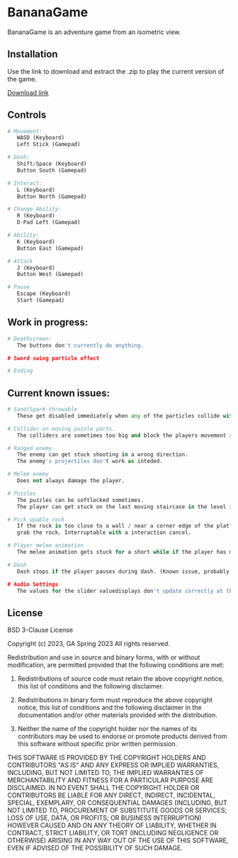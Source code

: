 # BananaGame

BananaGame is an adventure game from an isometric view.

## Installation

Use the link to download and extract the .zip to play the current version of the game.

[Download link](https://tuni-my.sharepoint.com/:u:/g/personal/lauri_kalliola_tuni_fi/EYCb0dgwe-VOhNAcfGWFfBIBxFtmW40NRl4ImT8APoYGSw?e=DDNlH1)

## Controls

```python
# Movement:
   WASD (Keyboard)
   Left Stick (Gamepad)

# Dash:
   Shift/Space (Keyboard)
   Button South (Gamepad)

# Interact:
   L (Keyboard)
   Button North (Gamepad)

# Change Ability:
   R (Keyboard)
   D-Pad Left (Gamepad)

# Ability:
   K (Keyboard)
   Button East (Gamepad)

# Attack
   J (Keyboard)
   Button West (Gamepad)

# Pause
   Escape (Keyboard)
   Start (Gamepad)

```

## Work in progress:

```python
# Deathscreen:
   The buttons don't currently do anything.

# Sword swing particle effect

# Ending
```

## Current known issues:

```python
# Sand/Spark throwable
   These get disabled immediately when any of the particles collide with anything.

# Collider on moving puzzle parts.
   The colliders are sometimes too big and block the players movement in an annoying manner.

# Ranged enemy
   The enemy can get stuck shooting in a wrong direction.
   The enemy's projectiles don't work as inteded.

# Melee enemy
   Does not always damage the player.

# Puzzles
   The puzzles can be softlocked sometimes.
   The player can get stuck on the last moving staircase in the level if they turn off one of the puzzles torches.

# Pick upable rock
   If the rock is too close to a wall / near a corner edge of the platform the player can get "stuck" trying to
   grab the rock. Interruptable with a interaction cancel.

# Player melee animation
   The melee animation gets stuck for a short while if the player has movementinput after a melee attack.

# Dash
   Dash stops if the player pauses during dash. (Known issue, probably won't have time to figure it out)

# Audio Settings
   The values for the slider valuedisplays don't update correctly at the start of the game.
```

## License

BSD 3-Clause License

Copyright (c) 2023, GA Spring 2023
All rights reserved.

Redistribution and use in source and binary forms, with or without
modification, are permitted provided that the following conditions are met:

1. Redistributions of source code must retain the above copyright notice, this
   list of conditions and the following disclaimer.

2. Redistributions in binary form must reproduce the above copyright notice,
   this list of conditions and the following disclaimer in the documentation
   and/or other materials provided with the distribution.

3. Neither the name of the copyright holder nor the names of its
   contributors may be used to endorse or promote products derived from
   this software without specific prior written permission.

THIS SOFTWARE IS PROVIDED BY THE COPYRIGHT HOLDERS AND CONTRIBUTORS "AS IS"
AND ANY EXPRESS OR IMPLIED WARRANTIES, INCLUDING, BUT NOT LIMITED TO, THE
IMPLIED WARRANTIES OF MERCHANTABILITY AND FITNESS FOR A PARTICULAR PURPOSE ARE
DISCLAIMED. IN NO EVENT SHALL THE COPYRIGHT HOLDER OR CONTRIBUTORS BE LIABLE
FOR ANY DIRECT, INDIRECT, INCIDENTAL, SPECIAL, EXEMPLARY, OR CONSEQUENTIAL
DAMAGES (INCLUDING, BUT NOT LIMITED TO, PROCUREMENT OF SUBSTITUTE GOODS OR
SERVICES; LOSS OF USE, DATA, OR PROFITS; OR BUSINESS INTERRUPTION) HOWEVER
CAUSED AND ON ANY THEORY OF LIABILITY, WHETHER IN CONTRACT, STRICT LIABILITY,
OR TORT (INCLUDING NEGLIGENCE OR OTHERWISE) ARISING IN ANY WAY OUT OF THE USE
OF THIS SOFTWARE, EVEN IF ADVISED OF THE POSSIBILITY OF SUCH DAMAGE.